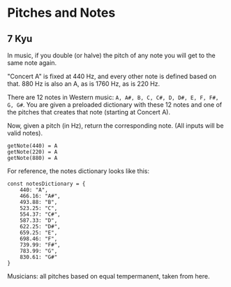 # Pitches and Notes
## 7 Kyu

In music, if you double (or halve) the pitch of any note you will get to the same note again.

"Concert A" is fixed at 440 Hz, and every other note is defined based on that. 880 Hz is also an A, as is 1760 Hz, as is 220 Hz.

There are 12 notes in Western music: ```A, A#, B, C, C#, D, D#, E, F, F#, G, G#```. You are given a preloaded dictionary with these 12 notes and one of the pitches that creates that note (starting at Concert A).

Now, given a pitch (in Hz), return the corresponding note. (All inputs will be valid notes).
```
getNote(440) = A
getNote(220) = A
getNote(880) = A
```
For reference, the notes dictionary looks like this:
```
const notesDictionary = {
    440: "A",
    466.16: "A#",
    493.88: "B",
    523.25: "C",
    554.37: "C#",
    587.33: "D",
    622.25: "D#",
    659.25: "E",
    698.46: "F",
    739.99: "F#",
    783.99: "G",
    830.61: "G#"
}
```
Musicians: all pitches based on equal tempermanent, taken from here.
